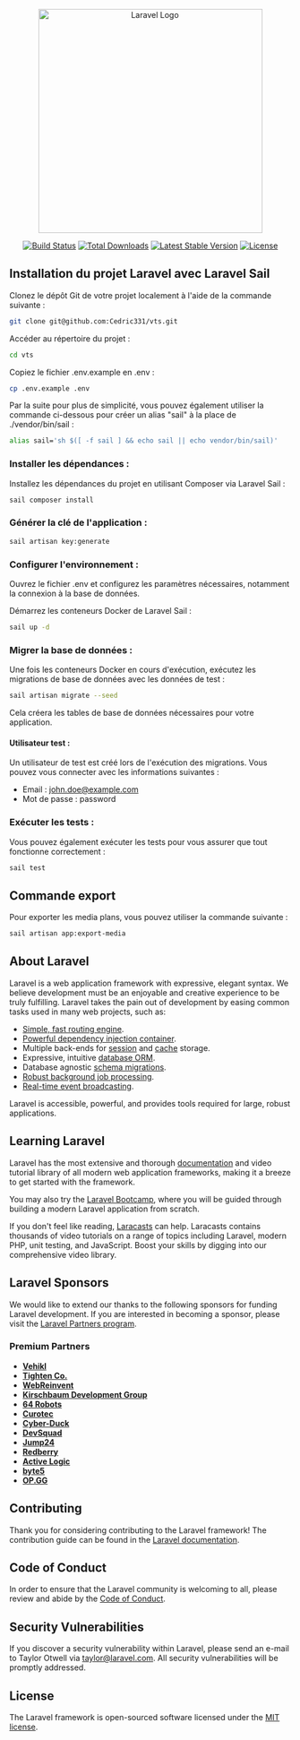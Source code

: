 <p align="center"><a href="https://laravel.com" target="_blank"><img src="https://raw.githubusercontent.com/laravel/art/master/logo-lockup/5%20SVG/2%20CMYK/1%20Full%20Color/laravel-logolockup-cmyk-red.svg" width="400" alt="Laravel Logo"></a></p>

<p align="center">
<a href="https://github.com/laravel/framework/actions"><img src="https://github.com/laravel/framework/workflows/tests/badge.svg" alt="Build Status"></a>
<a href="https://packagist.org/packages/laravel/framework"><img src="https://img.shields.io/packagist/dt/laravel/framework" alt="Total Downloads"></a>
<a href="https://packagist.org/packages/laravel/framework"><img src="https://img.shields.io/packagist/v/laravel/framework" alt="Latest Stable Version"></a>
<a href="https://packagist.org/packages/laravel/framework"><img src="https://img.shields.io/packagist/l/laravel/framework" alt="License"></a>
</p>

## Installation du projet Laravel avec Laravel Sail

Clonez le dépôt Git de votre projet localement à l'aide de la commande suivante :

```bash
git clone git@github.com:Cedric331/vts.git
```

Accéder au répertoire du projet :

```bash
cd vts
```
Copiez le fichier .env.example en .env :

```bash
cp .env.example .env
```

Par la suite pour plus de simplicité, vous pouvez également utiliser la commande ci-dessous pour créer un alias "sail" à la place de ./vendor/bin/sail :

```bash
alias sail='sh $([ -f sail ] && echo sail || echo vendor/bin/sail)'
```

### Installer les dépendances :

Installez les dépendances du projet en utilisant Composer via Laravel Sail :

```bash
sail composer install
```

### Générer la clé de l'application :

```bash
sail artisan key:generate
```

### Configurer l'environnement :

Ouvrez le fichier .env et configurez les paramètres nécessaires, notamment la connexion à la base de données.

Démarrez les conteneurs Docker de Laravel Sail :
```bash
sail up -d
```

### Migrer la base de données :

Une fois les conteneurs Docker en cours d'exécution, exécutez les migrations de base de données avec les données de test :

```bash
sail artisan migrate --seed
```

Cela créera les tables de base de données nécessaires pour votre application.

#### Utilisateur test :

Un utilisateur de test est créé lors de l'exécution des migrations. Vous pouvez vous connecter avec les informations suivantes :

- Email : john.doe@example.com
- Mot de passe : password

### Exécuter les tests :

Vous pouvez également exécuter les tests pour vous assurer que tout fonctionne correctement :

```bash
sail test
```

## Commande export
Pour exporter les media plans, vous pouvez utiliser la commande suivante :

```bash 
sail artisan app:export-media
```

## About Laravel

Laravel is a web application framework with expressive, elegant syntax. We believe development must be an enjoyable and creative experience to be truly fulfilling. Laravel takes the pain out of development by easing common tasks used in many web projects, such as:

- [Simple, fast routing engine](https://laravel.com/docs/routing).
- [Powerful dependency injection container](https://laravel.com/docs/container).
- Multiple back-ends for [session](https://laravel.com/docs/session) and [cache](https://laravel.com/docs/cache) storage.
- Expressive, intuitive [database ORM](https://laravel.com/docs/eloquent).
- Database agnostic [schema migrations](https://laravel.com/docs/migrations).
- [Robust background job processing](https://laravel.com/docs/queues).
- [Real-time event broadcasting](https://laravel.com/docs/broadcasting).

Laravel is accessible, powerful, and provides tools required for large, robust applications.

## Learning Laravel

Laravel has the most extensive and thorough [documentation](https://laravel.com/docs) and video tutorial library of all modern web application frameworks, making it a breeze to get started with the framework.

You may also try the [Laravel Bootcamp](https://bootcamp.laravel.com), where you will be guided through building a modern Laravel application from scratch.

If you don't feel like reading, [Laracasts](https://laracasts.com) can help. Laracasts contains thousands of video tutorials on a range of topics including Laravel, modern PHP, unit testing, and JavaScript. Boost your skills by digging into our comprehensive video library.

## Laravel Sponsors

We would like to extend our thanks to the following sponsors for funding Laravel development. If you are interested in becoming a sponsor, please visit the [Laravel Partners program](https://partners.laravel.com).

### Premium Partners

- **[Vehikl](https://vehikl.com/)**
- **[Tighten Co.](https://tighten.co)**
- **[WebReinvent](https://webreinvent.com/)**
- **[Kirschbaum Development Group](https://kirschbaumdevelopment.com)**
- **[64 Robots](https://64robots.com)**
- **[Curotec](https://www.curotec.com/services/technologies/laravel/)**
- **[Cyber-Duck](https://cyber-duck.co.uk)**
- **[DevSquad](https://devsquad.com/hire-laravel-developers)**
- **[Jump24](https://jump24.co.uk)**
- **[Redberry](https://redberry.international/laravel/)**
- **[Active Logic](https://activelogic.com)**
- **[byte5](https://byte5.de)**
- **[OP.GG](https://op.gg)**

## Contributing

Thank you for considering contributing to the Laravel framework! The contribution guide can be found in the [Laravel documentation](https://laravel.com/docs/contributions).

## Code of Conduct

In order to ensure that the Laravel community is welcoming to all, please review and abide by the [Code of Conduct](https://laravel.com/docs/contributions#code-of-conduct).

## Security Vulnerabilities

If you discover a security vulnerability within Laravel, please send an e-mail to Taylor Otwell via [taylor@laravel.com](mailto:taylor@laravel.com). All security vulnerabilities will be promptly addressed.

## License

The Laravel framework is open-sourced software licensed under the [MIT license](https://opensource.org/licenses/MIT).

